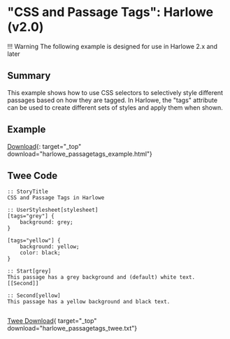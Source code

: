 # "CSS and Passage Tags": Harlowe (v2.0)

!!! Warning
    The following example is designed for use in Harlowe 2.x and later

## Summary

This example shows how to use CSS selectors to selectively style different passages based on how they are tagged. In Harlowe, the "tags" attribute can be used to create different sets of styles and apply them when shown.

## Example

[Download](harlowe_passagetags_example.html){: target="_top" download="harlowe_passagetags_example.html"}

## Twee Code

```twee
:: StoryTitle
CSS and Passage Tags in Harlowe

:: UserStylesheet[stylesheet]
[tags="grey"] {
    background: grey;
}

[tags="yellow"] {
    background: yellow;
    color: black;
}

:: Start[grey]
This passage has a grey background and (default) white text.
[[Second]]

:: Second[yellow]
This passage has a yellow background and black text.


```

[Twee Download](harlowe_passagetags_twee.txt){ target="_top" download="harlowe_passagetags_twee.txt"}
